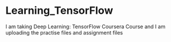 # Learning_TensorFlow
I am taking Deep Learning: TensorFlow Coursera Course and I am uploading the practise files and assignment files
